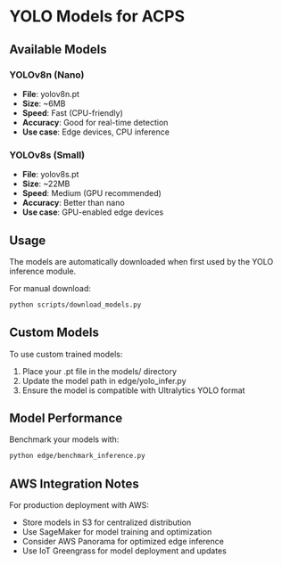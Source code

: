 # YOLO Models for ACPS

## Available Models

### YOLOv8n (Nano)
- **File**: yolov8n.pt
- **Size**: ~6MB
- **Speed**: Fast (CPU-friendly)
- **Accuracy**: Good for real-time detection
- **Use case**: Edge devices, CPU inference

### YOLOv8s (Small)  
- **File**: yolov8s.pt
- **Size**: ~22MB
- **Speed**: Medium (GPU recommended)
- **Accuracy**: Better than nano
- **Use case**: GPU-enabled edge devices

## Usage

The models are automatically downloaded when first used by the YOLO inference module.

For manual download:
```bash
python scripts/download_models.py
```

## Custom Models

To use custom trained models:

1. Place your .pt file in the models/ directory
2. Update the model path in edge/yolo_infer.py
3. Ensure the model is compatible with Ultralytics YOLO format

## Model Performance

Benchmark your models with:
```bash
python edge/benchmark_inference.py
```

## AWS Integration Notes

For production deployment with AWS:

- Store models in S3 for centralized distribution
- Use SageMaker for model training and optimization
- Consider AWS Panorama for optimized edge inference
- Use IoT Greengrass for model deployment and updates
